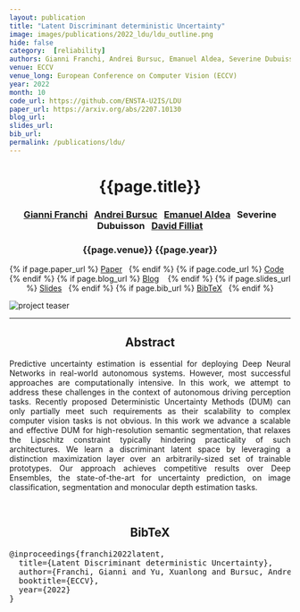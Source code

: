 ```yaml
---
layout: publication
title: "Latent Discriminant deterministic Uncertainty" 
image: images/publications/2022_ldu/ldu_outline.png
hide: false
category:  [reliability]
authors: Gianni Franchi, Andrei Bursuc, Emanuel Aldea, Severine Dubuisson, and David Filliat
venue: ECCV
venue_long: European Conference on Computer Vision (ECCV)
year: 2022
month: 10
code_url: https://github.com/ENSTA-U2IS/LDU
paper_url: https://arxiv.org/abs/2207.10130
blog_url: 
slides_url: 
bib_url: 
permalink: /publications/ldu/
---
```


<h1 align="center"> {{page.title}} </h1>
<!-- Simple call of authors -->
<!-- <h3 align="center"> {{page.authors}} </h3> -->
<!-- Alternatively you can add links to author pages -->
<h3 align="center"> <a href="https://scholar.google.fr/citations?user=ZCW6-psAAAAJ&hl=en">Gianni Franchi</a>&nbsp;&nbsp; <a href="https://abursuc.github.io/">Andrei Bursuc</a>&nbsp;&nbsp; <a href="http://hebergement.u-psud.fr/emi/">Emanuel Aldea</a>&nbsp;&nbsp; Severine Dubuisson&nbsp;&nbsp; <a href="https://perso.ensta-paris.fr/~filliat/en/">David Filliat</a></h3>



<h3 align="center"> {{page.venue}} {{page.year}} </h3>

<div align="center">
  <p>
    {% if page.paper_url %}
    <a href="{{ page.paper_url }}"><i class="far fa-file-pdf"></i> Paper</a>&nbsp;&nbsp;
    {% endif %}
    {% if page.code_url %}
    <a href="{{ page.code_url }}"><i class="fab fa-github"></i> Code</a> &nbsp;&nbsp;
    {% endif %}
    {% if page.blog_url %}
    <a href="{{ page.blog_url }}"><i class="fab fa-blogger"></i> Blog</a> &nbsp;&nbsp;
    {% endif %}
    {% if page.slides_url %}
    <a href="{{ page.slides_url }}"><i class="far fa-file-pdf"></i> Slides</a>&nbsp;&nbsp;
    {% endif %}
    {% if page.bib_url %}
    <a href="{{ page.bib_url}}"><i class="far fa-file-alt"></i> BibTeX</a>&nbsp;&nbsp;
    {% endif %}
  </p>
</div>


<div class="publication-teaser">
    <img src="../../{{ page.image }}" alt="project teaser"/>
</div>

<hr>

<h2  align="center"> Abstract</h2>

<p align="justify">Predictive uncertainty estimation is essential for deploying Deep Neural Networks in real-world autonomous systems. However, most successful approaches are computationally intensive. In this work, we attempt to address these challenges in the context of autonomous driving perception tasks. Recently proposed Deterministic Uncertainty Methods (DUM) can only partially meet such requirements as their scalability to complex computer vision tasks is not obvious. In this work we advance a scalable and effective DUM for high-resolution semantic segmentation, that relaxes the Lipschitz constraint typically hindering practicality of such architectures. We learn a discriminant latent space by leveraging a distinction maximization layer over an arbitrarily-sized set of trainable prototypes. Our approach achieves competitive results over Deep Ensembles, the state-of-the-art for uncertainty prediction, on image classification, segmentation and monocular depth estimation tasks.</p>

<br>

<h2  align="center">BibTeX</h2>
<left>
  <pre class="bibtex-box">
@inproceedings{franchi2022latent,
  title={Latent Discriminant deterministic Uncertainty},
  author={Franchi, Gianni and Yu, Xuanlong and Bursuc, Andrei and Aldea, Emanuel and Dubuisson, Severine and Filliat, David},
  booktitle={ECCV},
  year={2022}
}</pre>
</left>

<br>
